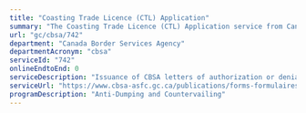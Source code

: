 ```yaml
---
title: "Coasting Trade Licence (CTL) Application"
summary: "The Coasting Trade Licence (CTL) Application service from Canada Border Services Agency is not available end-to-end online, according to the GC Service Inventory."
url: "gc/cbsa/742"
department: "Canada Border Services Agency"
departmentAcronym: "cbsa"
serviceId: "742"
onlineEndtoEnd: 0
serviceDescription: "Issuance of CBSA letters of authorization or denial in relation to CTL applications to obtain a licence for admission to the coasting trade of Canada."
serviceUrl: "https://www.cbsa-asfc.gc.ca/publications/forms-formulaires/c47-eng.html"
programDescription: "Anti-Dumping and Countervailing"
---
```

